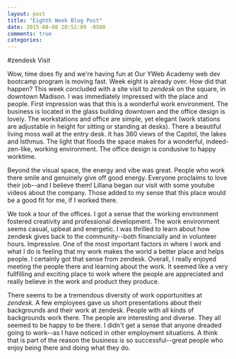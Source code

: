 ```yaml
---
layout: post
title: "Eighth Week Blog Post"
date: 2015-08-08 20:51:09 -0500
comments: true
categories: 
---
```

#zendesk Visit

Wow, time does fly and we're having fun at Our YWeb Academy web dev bootcamp program is moving fast.  Week eight is already over.  How did that happen?  This week concluded with a site visit to *zendesk* on the square, in downtown Madison.  I was immediately impressed with the place and people.  First impression was that this is a wonderful work environment.  The business is located in the glass building downtown and the office design is lovely.  The workstations and office are simple, yet elegant (work stations are adjustable in height for sitting or standing at desks).  There a beautiful living moss wall at the entry desk.  It has 360 views of the Capitol, the lakes and Isthmus.  The light that floods the space makes for a wonderful, indeed-zen-like, working environment. The office design is condusive to happy worktime. 

Beyond the visual space, the energy and vibe was great.  People who work there smile and genuinely give off good energy.  Everyone proclaims to love their job--and I believe them!  Lillana began our visit with some youtube videos about the company.  Those added to my sense that this place would be a good fit for me, if I worked there.  

We took a tour of the offices.  I got a sense that the working environment fostered creativity and professional development.  The work environment seems casual, upbeat and energetic.  I was thrilled to learn about how zendesk gives back to the community--both financially and in volunteer hours.  Impressive.   One of the most important factors in where I work and what I do is feeling that my work makes the world a better place and helps people.  I certainly got that sense from zendesk.  Overall, I really enjoyed meeting the people there and learning about the work.  It seemed like a very fullfilling and exciting place to work where the people are appreciated and really believe in the work and product they produce.

There seems to be a tremendous diversity of work opportunities at *zendesk.*  A few employees gave us short presentations about their backgrounds and their work at zendesk.  People with all kinds of backgrounds work there.  The people are interesting and diverse. They all seemed to be happy to be there.  I didn't get a sense that anyone dreaded going to work--as I have noticed in other employment situations. A think that is part of the reason the business is so successful--great people who enjoy being there and doing what they do.